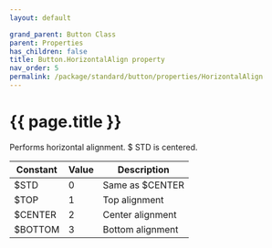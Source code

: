 ```yaml
---
layout: default

grand_parent: Button Class
parent: Properties
has_children: false
title: Button.HorizontalAlign property
nav_order: 5
permalink: /package/standard/button/properties/HorizontalAlign
---
```

# {{ page.title }}

Performs horizontal alignment. $ STD is centered.

|Constant | Value | Description |
|---------|-------|-------------|
|$STD     | 0     |Same as $CENTER |
|$TOP     | 1     |Top alignment |
|$CENTER  | 2     |Center alignment |
|$BOTTOM  | 3     |Bottom alignment |